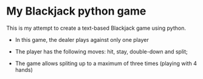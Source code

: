 # My Blackjack python game

This is my attempt to create a text-based Blackjack game using python.

- In this game, the dealer plays against only one player

- The player has the following moves: hit, stay, double-down and split;

- The game allows spliting up to a maximum of three times (playing with 4 hands)
